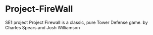 # Project-FireWall
SE1 project
Project Firewall is a classic, pure Tower Defense game. 
by Charles Spears and Josh Williamson
